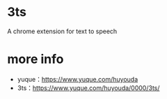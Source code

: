 # 3ts

A chrome extension for text to speech

# more info

- yuque：https://www.yuque.com/huyouda
- 3ts：https://www.yuque.com/huyouda/0000/3ts/